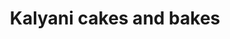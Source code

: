 ---
title: "Kalyani cakes and bakes"
url: /thiruvananthapuram/kalyani-cakes-and-bakes/
shop: Bäckerei
---